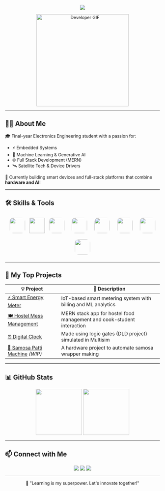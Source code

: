 <!-- Banner Image (optional, upload your own or use placeholder) -->
<p align="center">
  <img src="https://readme-typing-svg.demolab.com/?lines=Hi%2C+I%27m+Zuhaib+Malik!;Electronics+Engineer+%7C+Embedded+Systems+%7C+ML+Learner;Let%27s+Build+Something+Amazing+Together!&center=true&width=800&height=45&color=3DDC84&vCenter=true&pause=1000&size=25" />
</p>

<p align="center">
  <img src="https://media.giphy.com/media/qgQUggAC3Pfv687qPC/giphy.gif" width="300" alt="Developer GIF" />
</p>

---

## 👨‍💻 About Me

🎓 Final-year Electronics Engineering student with a passion for:
- ⚡ Embedded Systems
- 🧠 Machine Learning & Generative AI
- 🌐 Full Stack Development (MERN)
- 🛰️ Satellite Tech & Device Drivers

🔧 Currently building smart devices and full-stack platforms that combine **hardware and AI**!

---

## 🛠️ Skills & Tools


<p align="center">
  <img src="https://cdn.jsdelivr.net/gh/devicons/devicon/icons/c/c-original.svg" width="50" height="50" style="border-radius: 12px; margin: 10px;" />
  <img src="https://upload.wikimedia.org/wikipedia/commons/thumb/0/01/STMicroelectronics_logo.svg/512px-STMicroelectronics_logo.svg.png" width="50" height="50" />
  <img src="https://cdn.jsdelivr.net/gh/devicons/devicon/icons/python/python-original.svg" width="50" height="50" style="border-radius: 12px; margin: 10px;" />
  <img src="https://cdn.jsdelivr.net/gh/devicons/devicon/icons/react/react-original.svg" width="50" height="50" style="border-radius: 12px; margin: 10px;" />
  <img src="https://cdn.jsdelivr.net/gh/devicons/devicon/icons/mongodb/mongodb-original.svg" width="50" height="50" style="border-radius: 12px; margin: 10px;" />
  <img src="https://cdn.jsdelivr.net/gh/devicons/devicon/icons/firebase/firebase-plain.svg" width="50" height="50" style="border-radius: 12px; margin: 10px;" />
  <img src="https://cdn.jsdelivr.net/gh/devicons/devicon/icons/linux/linux-original.svg" width="50" height="50" style="border-radius: 12px; margin: 10px;" />
  <img src="https://cdn.jsdelivr.net/gh/devicons/devicon/icons/flutter/flutter-original.svg" width="50" height="50" style="border-radius: 12px; margin: 10px;" />
</p>

---

## 🚀 My Top Projects

| 💡 Project | 📝 Description |
|-----------|----------------|
| [⚡ Smart Energy Meter](https://github.com/ZuhaibMalik/smart-energy-meter) | IoT-based smart metering system with billing and ML analytics |
| [🍽️ Hostel Mess Management](https://github.com/ZuhaibMalik/hostel-mess-management) | MERN stack app for hostel food management and cook-student interaction |
| [⏰ Digital Clock](https://github.com/ZuhaibMalik/digital-clock-dld) | Made using logic gates (DLD project) simulated in Multisim |
| [🚀 Samosa Patti Machine](https://github.com/ZuhaibMalik/samosa-patti-machine) *(WIP)* | A hardware project to automate samosa wrapper making |

---

## 📊 GitHub Stats

<p align="center">
  <img src="https://github-readme-stats.vercel.app/api?username=ZuhaibMalik&show_icons=true&theme=tokyonight" height="150"/>
  <img src="https://github-readme-stats.vercel.app/api/top-langs/?username=ZuhaibMalik&layout=compact&theme=tokyonight" height="150"/>
</p>

---

## 📫 Connect with Me

<p align="center">
  <a href="mailto:youremail@gmail.com"><img src="https://img.shields.io/badge/Gmail-D14836?style=for-the-badge&logo=gmail&logoColor=white"/></a>
  <a href="https://linkedin.com/in/zuhaibmalik/"><img src="https://img.shields.io/badge/LinkedIn-blue?style=for-the-badge&logo=linkedin&logoColor=white"/></a>
  <a href="https://github.com/ZuhaibMalik"><img src="https://img.shields.io/badge/GitHub-000?style=for-the-badge&logo=github&logoColor=white"/></a>
</p>

---

<p align="center">🧠 "Learning is my superpower. Let's innovate together!"</p>
